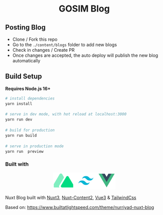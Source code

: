 <h1 align="center">GOSIM Blog</h1>

## Posting Blog

* Clone / Fork this repo
* Go to the `./content/blogs` folder to add new blogs
* Check in changes / Create PR
* Once changes are accepted, the auto deploy will publish the new blog automatically

## Build Setup

**Requires Node.js 16+**

```bash
# install dependencies
yarn install

# serve in dev mode, with hot reload at localhost:3000
yarn run dev

# build for production
yarn run build

# serve in production mode
yarn run  preview

```

### Built with

<p align="center">
  <img width="200" src="./assets/images/tail-vue.png">
</p>

Nuxt Blog built with [Nuxt3](https://nuxt.com), [Nuxt-Content2](https://content.nuxtjs.org/blog/announcing-v2/), [Vue3](https://vuejs.org) & [TailwindCss](https://tailwindcss.com/)

Based on: https://www.builtatlightspeed.com/theme/nurriyad-nuxt-blog
